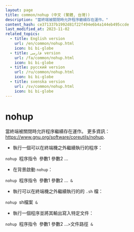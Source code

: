 ```yaml
---
layout: page
title: common/nohup (中文 (繁體, 台灣))
description: "當終端被關閉時允許程序繼續存在運作。"
content_hash: ce371337b1992d81f22f494e6b4a144eb495ccde
last_modified_at: 2023-11-02
related_topics:
  - title: English version
    url: /en/common/nohup.html
    icon: bi bi-globe
  - title: فارسی version
    url: /fa/common/nohup.html
    icon: bi bi-globe
  - title: русский version
    url: /ru/common/nohup.html
    icon: bi bi-globe
  - title: svenska version
    url: /sv/common/nohup.html
    icon: bi bi-globe
---
```

# nohup

當終端被關閉時允許程序繼續存在運作。
更多資訊：<https://www.gnu.org/software/coreutils/nohup>.

- 執行一個可以在終端機之外繼續執行的程序：

`nohup `<span class="tldr-var badge badge-pill bg-dark-lm bg-white-dm text-white-lm text-dark-dm font-weight-bold">程序指令</span>` `<span class="tldr-var badge badge-pill bg-dark-lm bg-white-dm text-white-lm text-dark-dm font-weight-bold">參數1 參數2 ...</span>

- 在背景啟動 `nohup`：

`nohup `<span class="tldr-var badge badge-pill bg-dark-lm bg-white-dm text-white-lm text-dark-dm font-weight-bold">程序指令</span>` `<span class="tldr-var badge badge-pill bg-dark-lm bg-white-dm text-white-lm text-dark-dm font-weight-bold">參數1 參數2 ...</span>` &`

- 執行可以在終端機之外繼續執行的的 `.sh` 檔：

`nohup `<span class="tldr-var badge badge-pill bg-dark-lm bg-white-dm text-white-lm text-dark-dm font-weight-bold">sh檔案</span>` &`

- 執行一個程序並將其輸出寫入特定文件：

`nohup `<span class="tldr-var badge badge-pill bg-dark-lm bg-white-dm text-white-lm text-dark-dm font-weight-bold">程序指令</span>` `<span class="tldr-var badge badge-pill bg-dark-lm bg-white-dm text-white-lm text-dark-dm font-weight-bold">參數1 參數2 ...</span>` > `<span class="tldr-var badge badge-pill bg-dark-lm bg-white-dm text-white-lm text-dark-dm font-weight-bold">文件路徑</span>` &`
